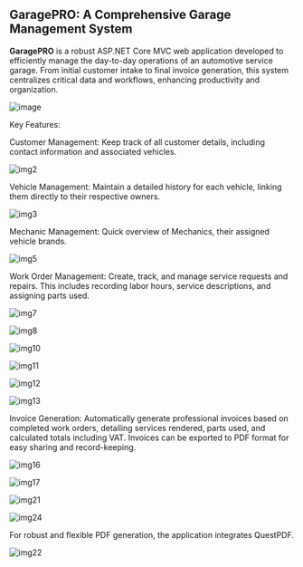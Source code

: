 <h2><strong>GaragePRO</strong>: A Comprehensive Garage Management System</h2> 

<strong>GaragePRO</strong> is a robust ASP.NET Core MVC web application developed to efficiently manage the day-to-day operations of an automotive service garage. From initial customer intake to final invoice generation, this system centralizes critical data and workflows, enhancing productivity and organization.

![image](https://github.com/user-attachments/assets/100de71e-8fed-43a9-920e-dc7dafaf3d08)

Key Features:

Customer Management: Keep track of all customer details, including contact information and associated vehicles.

![img2](https://github.com/user-attachments/assets/13c493d7-e210-4a0f-a4ba-91bbd98560ab)

Vehicle Management: Maintain a detailed history for each vehicle, linking them directly to their respective owners.

![img3](https://github.com/user-attachments/assets/a8db63b2-e298-4606-bf01-df9899152bbb)

Mechanic Management: Quick overview of Mechanics, their assigned vehicle brands.

![img5](https://github.com/user-attachments/assets/cc0aafd4-58ce-4870-9716-ba8a9217e2f9)

Work Order Management: Create, track, and manage service requests and repairs. This includes recording labor hours, service descriptions, and assigning parts used.

![img7](https://github.com/user-attachments/assets/703214b3-b743-4821-81b0-f066e43dfb96)

![img8](https://github.com/user-attachments/assets/7a4806c5-d47b-4304-ac76-26b4562ef8f9)

![img10](https://github.com/user-attachments/assets/a8ddc290-3d4e-4b8f-8366-b4b2cdf9140c)

![img11](https://github.com/user-attachments/assets/e51dbfbd-ed68-44a2-bab7-6e6c07a60bf4)

![img12](https://github.com/user-attachments/assets/8c4cf73d-eff1-4a6e-ae48-f23c63318775)

![img13](https://github.com/user-attachments/assets/ed28e3f9-43e3-4a91-9e81-10a612eb334c)

Invoice Generation: Automatically generate professional invoices based on completed work orders, detailing services rendered, parts used, and calculated totals including VAT. Invoices can be exported to PDF format for easy sharing and record-keeping.

![img16](https://github.com/user-attachments/assets/e1304948-7142-44e9-ae0a-64e93de8fce6)

![img17](https://github.com/user-attachments/assets/6af31421-17fd-42d1-bab7-c018b892ba55)

![img21](https://github.com/user-attachments/assets/d4151588-1e06-48d1-bbcd-bbd9a05fd91b)

![img24](https://github.com/user-attachments/assets/91fe3da0-4753-4e84-9f89-2e714a0b5a15)

For robust and flexible PDF generation, the application integrates QuestPDF.

![img22](https://github.com/user-attachments/assets/fb9f8300-e073-42c8-8193-27b99499088a)
